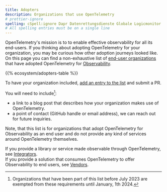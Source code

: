 ```yaml
---
title: Adopters
description: Organizations that use OpenTelemetry
# prettier-ignore
spelling: cSpell:ignore Dapr Datenrettungsdienste Globale Logicmonitor Logz Wandera Zocdoc Farfetch Uplight
# All spelling entries must be on a single line
---
```


OpenTelemetry's mission is to to enable effective observability for all its
end-users. If you thinking about adopting OpenTelemetry for your organization,
you may be curious how other adoption journeys looked like. On this page you can
find a non-exhaustive list of
[end-user organizations](https://community.cncf.io/end-user-community/) that
have adopted OpenTelemetry for
[Observability](/docs/concepts/observability-primer/).

{{% ecosystem/adopters-table %}}

To have your organization included,
[add an entry to the list](https://github.com/open-telemetry/opentelemetry.io/tree/main/data/ecosystem/adopters.yaml)
and submit a PR.

You will need to include[^existing-entries]:

- a link to a blog post that describes how your organization makes use of
  OpenTelemetry.
- a point of contact (GitHub handle or email address), we can reach out for
  future inquiries.

Note, that this list is for organizations that adopt OpenTelemetry for
Observability as an end user and do not provide any kind of services around
OpenTelemetry themselves.

If you provide a library or service made observable through OpenTelemetry, see
[Integrators](/ecosystem/integrations). <br /> If you provide a solution that
consumes OpenTelemetry to offer Observability to end users, see
[Vendors](/ecosystem/vendors).

[^existing-entries]:
    Organizations that have been part of this list before July 2023 are exempted
    from these requirements until January, 1th 2024.
